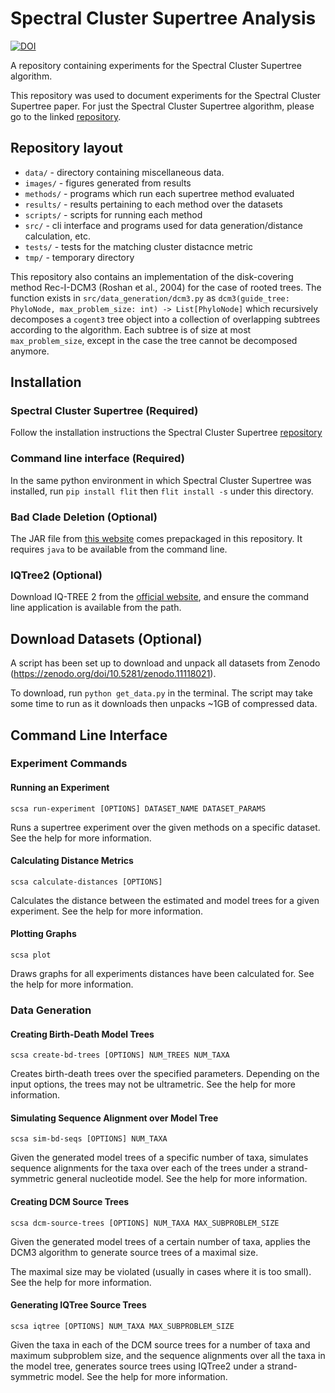 # Spectral Cluster Supertree Analysis

[![DOI](https://zenodo.org/badge/705986177.svg)](https://zenodo.org/badge/latestdoi/705986177)

A repository containing experiments for the Spectral Cluster Supertree algorithm.

This repository was used to document experiments for the Spectral Cluster Supertree paper. For just the Spectral Cluster Supertree algorithm, please go to the linked [repository](https://github.com/rmcar17/SpectralClusterSupertree).

## Repository layout

- `data/` - directory containing miscellaneous data.
- `images/` - figures generated from results
- `methods/` - programs which run each supertree method evaluated
- `results/` - results pertaining to each method over the datasets
- `scripts/` - scripts for running each method
- `src/` - cli interface and programs used for data generation/distance calculation, etc.
- `tests/` - tests for the matching cluster distacnce metric
- `tmp/` - temporary directory

This repository also contains an implementation of the disk-covering method Rec-I-DCM3 (Roshan et al., 2004) for the case of rooted trees.
The function exists in `src/data_generation/dcm3.py` as `dcm3(guide_tree: PhyloNode, max_problem_size: int) -> List[PhyloNode]` which recursively
decomposes a `cogent3` tree object into a collection of overlapping subtrees according to the algorithm. Each subtree is of size at most `max_problem_size`,
except in the case the tree cannot be decomposed anymore.

## Installation

### Spectral Cluster Supertree (Required)

Follow the installation instructions the Spectral Cluster Supertree [repository](https://github.com/rmcar17/SpectralClusterSupertree)

### Command line interface (Required)

In the same python environment in which Spectral Cluster Supertree was installed, run ``pip install flit`` then ``flit install -s`` under this directory.

### Bad Clade Deletion (Optional)

The JAR file from [this website](https://bio.informatik.uni-jena.de/software/bcd/) comes prepackaged in this repository. It requires `java` to be available from the command line.

### IQTree2 (Optional)

Download IQ-TREE 2 from the [official website](http://www.iqtree.org/), and ensure the command line application is available from the path.

## Download Datasets (Optional)

A script has been set up to download and unpack all datasets from Zenodo (<https://zenodo.org/doi/10.5281/zenodo.11118021>).

To download, run `python get_data.py` in the terminal. The script may take some time to run as it downloads then unpacks ~1GB of compressed data.

## Command Line Interface

### Experiment Commands

#### Running an Experiment

`scsa run-experiment [OPTIONS] DATASET_NAME DATASET_PARAMS`

Runs a supertree experiment over the given methods on a specific dataset. See the help for more information.

#### Calculating Distance Metrics

`scsa calculate-distances [OPTIONS]`

Calculates the distance between the estimated and model trees for a given experiment. See the help for more information.

#### Plotting Graphs

`scsa plot`

Draws graphs for all experiments distances have been calculated for. See the help for more information.

### Data Generation

#### Creating Birth-Death Model Trees

`scsa create-bd-trees [OPTIONS] NUM_TREES NUM_TAXA`

Creates birth-death trees over the specified parameters. Depending on the input options, the trees may not be ultrametric. See the help for more information.

#### Simulating Sequence Alignment over Model Tree

`scsa sim-bd-seqs [OPTIONS] NUM_TAXA`

Given the generated model trees of a specific number of taxa, simulates
sequence alignments for the taxa over each of the trees under a
strand-symmetric general nucleotide model. See the help for more
information.

#### Creating DCM Source Trees

`scsa dcm-source-trees [OPTIONS] NUM_TAXA MAX_SUBPROBLEM_SIZE`

Given the generated model trees of a certain number of taxa, applies
the DCM3 algorithm to generate source trees of a maximal size.

The maximal size may be violated (usually in cases where it is too small). See the help for more information.

#### Generating IQTree Source Trees

`scsa iqtree [OPTIONS] NUM_TAXA MAX_SUBPROBLEM_SIZE`

 Given the taxa in each of the DCM source trees for a number of taxa and
maximum subproblem size, and the sequence alignments over all the taxa in
the model tree, generates source trees using IQTree2 under a strand-
symmetric model. See the help for more information.
